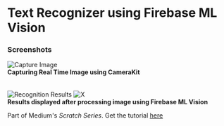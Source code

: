 # Text Recognizer using Firebase ML Vision

### Screenshots
![Capture Image](https://imgur.com/IOpklv7.jpg "Capturing Real Time Image using CameraKit") <br> **Capturing Real Time Image using CameraKit**<br><br><br>
![Recognition Results](https://imgur.com/2NZk85G.jpg "Results displayed after processing image using Firebase ML Vision")
![X](https://imgur.com/W4HenUQ.jpg)<br>
**Results displayed after processing image using Firebase ML Vision**<br>



Part of Medium's *Scratch Series*. Get the tutorial [here](https://medium.com/@poojabhaumik/on-device-text-recognition-using-firebase-ml-kit-in-android-scratch-series-5fff9d045c51)

